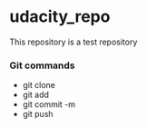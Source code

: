 # udacity_repo
This repository is a test repository

### Git commands
* git clone
* git add
* git commit -m
* git push 
